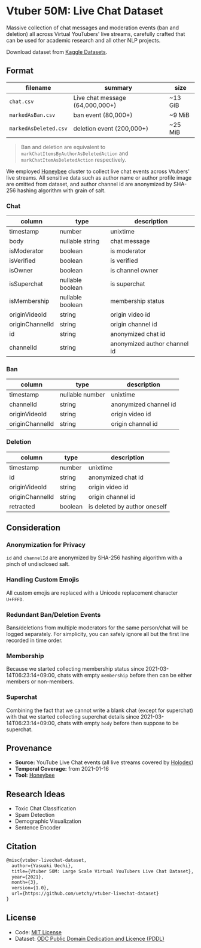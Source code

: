 # Vtuber 50M: Live Chat Dataset

Massive collection of chat messages and moderation events (ban and deletion) all across Virtual YouTubers' live streams, carefully crafted that can be used for academic research and all other NLP projects.

Download dataset from [Kaggle Datasets](https://www.kaggle.com/uetchy/vtuber-livechat).

## Format

| filename              | summary                         | size    |
| --------------------- | ------------------------------- | ------- |
| `chat.csv`            | Live chat message (64,000,000+) | ~13 GiB |
| `markedAsBan.csv`     | ban event (80,000+)             | ~9 MiB  |
| `markedAsDeleted.csv` | deletion event (200,000+)       | ~25 MiB |

> Ban and deletion are equivalent to `markChatItemsByAuthorAsDeletedAction` and `markChatItemAsDeletedAction` respectively.

We employed [Honeybee](https://github.com/uetchy/honeybee) cluster to collect live chat events across Vtubers' live streams. All sensitive data such as author name or author profile image are omitted from dataset, and author channel id are anonymized by SHA-256 hashing algorithm with grain of salt.

### Chat

| column          | type             | description                  |
| --------------- | ---------------- | ---------------------------- |
| timestamp       | number           | unixtime                     |
| body            | nullable string  | chat message                 |
| isModerator     | boolean          | is moderator                 |
| isVerified      | boolean          | is verified                  |
| isOwner         | boolean          | is channel owner             |
| isSuperchat     | nullable boolean | is superchat                 |
| isMembership    | nullable boolean | membership status            |
| originVideoId   | string           | origin video id              |
| originChannelId | string           | origin channel id            |
| id              | string           | anonymized chat id           |
| channelId       | string           | anonymized author channel id |

### Ban

| column          | type            | description           |
| --------------- | --------------- | --------------------- |
| timestamp       | nullable number | unixtime              |
| channelId       | string          | anonymized channel id |
| originVideoId   | string          | origin video id       |
| originChannelId | string          | origin channel id     |

### Deletion

| column          | type    | description                  |
| --------------- | ------- | ---------------------------- |
| timestamp       | number  | unixtime                     |
| id              | string  | anonymized chat id           |
| originVideoId   | string  | origin video id              |
| originChannelId | string  | origin channel id            |
| retracted       | boolean | is deleted by author oneself |

## Consideration

### Anonymization for Privacy

`id` and `channelId` are anonymized by SHA-256 hashing algorithm with a pinch of undisclosed salt.

### Handling Custom Emojis

All custom emojis are replaced with a Unicode replacement character `U+FFFD`.

### Redundant Ban/Deletion Events

Bans/deletions from multiple moderators for the same person/chat will be logged separately. For simplicity, you can safely ignore all but the first line recorded in time order.

### Membership

Because we started collecting membership status since 2021-03-14T06:23:14+09:00, chats with empty `membership` before then can be either members or non-members.

### Superchat

Combining the fact that we cannot write a blank chat (except for superchat) with that we started collecting superchat details since 2021-03-14T06:23:14+09:00, chats with empty `body` before then suppose to be superchat.

## Provenance

- **Source:** YouTube Live Chat events (all live streams covered by [Holodex](https://holodex.net))
- **Temporal Coverage:** from 2021-01-16
- **Tool:** [Honeybee](https://github.com/uetchy/honeybee)

## Research Ideas

- Toxic Chat Classification
- Spam Detection
- Demographic Visualization
- Sentence Encoder

## Citation

```latex
@misc{vtuber-livechat-dataset,
  author={Yasuaki Uechi},
  title={Vtuber 50M: Large Scale Virtual YouTubers Live Chat Dataset},
  year={2021},
  month={3},
  version={1.0},
  url={https://github.com/uetchy/vtuber-livechat-dataset}
}
```

## License

- Code: [MIT License](./LICENSE)
- Dataset: [ODC Public Domain Dedication and Licence (PDDL)](https://opendatacommons.org/licenses/pddl/1-0/index.html)
